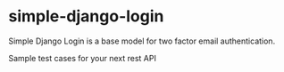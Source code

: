 # simple-django-login

Simple Django Login is a base model for two factor email authentication.

Sample test cases for your next rest API
